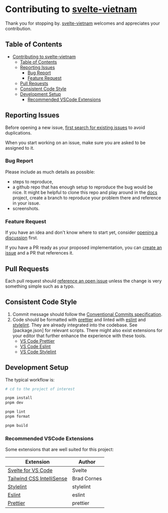 # Contributing to [svelte-vietnam][github]

Thank you for stopping by. [svelte-vietnam][github] welcomes and appreciates your contribution.

## Table of Contents

- [Contributing to svelte-vietnam](#contributing-to-svelte-vietnam)
  - [Table of Contents](#table-of-contents)
  - [Reporting Issues](#reporting-issues)
    - [Bug Report](#bug-report)
    - [Feature Request](#feature-request)
  - [Pull Requests](#pull-requests)
  - [Consistent Code Style](#consistent-code-style)
  - [Development Setup](#development-setup)
    - [Recommended VSCode Extensions](#recommended-vscode-extensions)

## Reporting Issues

Before opening a new issue, [first search for existing issues][github.issues] to avoid duplications.

When you start working on an issue, make sure you are asked to be assigned to it.

### Bug Report

Please include as much details as possible:

- steps to reproduce,
- a github repo that has enough setup to reproduce the bug would be nice. It might be helpful to clone this repo and play around in the [docs](./sites/docs) project, create a branch to reproduce your problem there and reference in your issue.
- screenshots.

### Feature Request

If you have an idea and don't know where to start yet, consider [opening a discussion][github.discussions] first.

If you have a PR ready as your proposed implementation, you can [create an issue][github.issues] and a PR that references it.

## Pull Requests

Each pull request should [reference an open issue][github.issues.open] unless the change is very something simple such as a typo.

## Consistent Code Style

1. Commit message should follow the [Conventional Commits specification][conventionalcommits].
2. Code should be formatted with [prettier] and linted with [eslint] and [stylelint]. They are already integrated into the codebase. See [package.json] for relevant scripts. There might also exist extensions for your editor that further enhance the experience with these tools.
   - [VS Code Prettier][vscode.extension.prettier]
   - [VS Code Eslint][vscode.extension.eslint]
   - [VS Code Stylelint][vscode.extension.stylelint]

## Development Setup

The typical workflow is:

```bash
# cd to the project of interest

pnpm install
pnpm dev

pnpm lint
pnpm format

pnpm build
```

### Recommended VSCode Extensions

Some extensions that are well suited for this project:

| Extension                                                                                                  | Author      |
| ---------------------------------------------------------------------------------------------------------- | ----------- |
| [Svelte for VS Code](https://marketplace.visualstudio.com/items?itemName=svelte.svelte-vscode)             | Svelte      |
| [Tailwind CSS IntelliSense](https://marketplace.visualstudio.com/items?itemName=bradlc.vscode-tailwindcss) | Brad Cornes |
| [Stylelint][vscode.extension.stylelint]                                                                    | stylelint   |
| [Eslint][vscode.extension.eslint]                                                                          | eslint      |
| [Prettier][vscode.extension.prettier]                                                                      | prettier    |

[turborepo]: https://turborepo.org/
[github]: https://github.com/sveltevietnam/sveltevietnam.dev
[github.issues]: https://github.com/sveltevietnam/sveltevietnam.dev/issues?q=
[github.issues.open]: https://github.com/sveltevietnam/sveltevietnam.dev/issues?q=is%3Aissue+is%3Aopen
[github.discussions]: https://github.com/sveltevietnam/sveltevietnam.dev/discussions
[conventionalcommits]: https://www.conventionalcommits.org/en/v1.0.0/
[prettier]: https://prettier.io/
[eslint]: https://eslint.org/
[stylelint]: https://stylelint.io/
[vscode.extension.prettier]: https://marketplace.visualstudio.com/items?itemName=esbenp.prettier-vscode
[vscode.extension.eslint]: https://marketplace.visualstudio.com/items?itemName=dbaeumer.vscode-eslint
[vscode.extension.stylelint]: https://marketplace.visualstudio.com/items?itemName=stylelint.vscode-stylelint
[pnpm]: https://pnpm.io/
